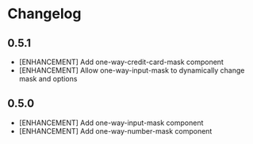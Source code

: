 # Changelog

## 0.5.1

- [ENHANCEMENT] Add one-way-credit-card-mask component
- [ENHANCEMENT] Allow one-way-input-mask to dynamically change mask and options

## 0.5.0

- [ENHANCEMENT] Add one-way-input-mask component
- [ENHANCEMENT] Add one-way-number-mask component
